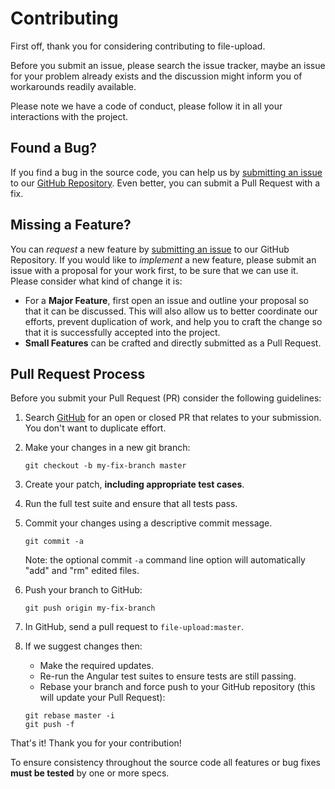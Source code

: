 # Contributing

First off, thank you for considering contributing to file-upload.

Before you submit an issue, please search the issue tracker, maybe an issue for your problem already exists and the discussion might inform you of workarounds readily available.

Please note we have a code of conduct, please follow it in all your interactions with the project.

## <a name="issue"></a> Found a Bug?
If you find a bug in the source code, you can help us by
[submitting an issue][newIssue] to our [GitHub Repository][github]. Even better, you can submit a Pull Request with a fix.

## <a name="feature"></a> Missing a Feature?
You can *request* a new feature by [submitting an issue][newIssue] to our GitHub
Repository. If you would like to *implement* a new feature, please submit an issue with
a proposal for your work first, to be sure that we can use it.
Please consider what kind of change it is:

* For a **Major Feature**, first open an issue and outline your proposal so that it can be
discussed. This will also allow us to better coordinate our efforts, prevent duplication of work,
and help you to craft the change so that it is successfully accepted into the project.
* **Small Features** can be crafted and directly submitted as a Pull Request.


## Pull Request Process

Before you submit your Pull Request (PR) consider the following guidelines:

1. Search [GitHub][issues] for an open or closed PR
  that relates to your submission. You don't want to duplicate effort.
2. Make your changes in a new git branch:

     ```shell
     git checkout -b my-fix-branch master
     ```

3. Create your patch, **including appropriate test cases**.
4. Run the full test suite and ensure that all tests pass.
5. Commit your changes using a descriptive commit message.

     ```shell
     git commit -a
     ```
    Note: the optional commit `-a` command line option will automatically "add" and "rm" edited files.

6. Push your branch to GitHub:

    ```shell
    git push origin my-fix-branch
    ```

7. In GitHub, send a pull request to `file-upload:master`.
8. If we suggest changes then:
    * Make the required updates.
    * Re-run the Angular test suites to ensure tests are still passing.
    * Rebase your branch and force push to your GitHub repository (this will update your Pull Request):

    ```shell
    git rebase master -i
    git push -f
    ```

That's it! Thank you for your contribution!


To ensure consistency throughout the source code all features or bug fixes **must be tested** by one or more specs.


[github]: https://github.com/pIvan/file-upload
[issues]: https://github.com/pIvan/file-upload/issues
[newIssue]: https://github.com/pIvan/file-upload/issues/new